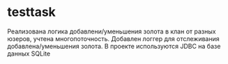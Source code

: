 # testtask
Реализована логика добавлени/уменьшения золота в клан от разных юзеров, учтена многопоточность. Добавлен логгер для отслеживания добавлена/уменьшения золота. 
В проекте используются JDBC на базе данных SQLite
